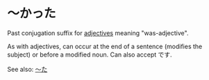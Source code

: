 # ～かった

Past conjugation suffix for [adjectives](＿い) meaning "was-adjective".

As with adjectives, can occur at the end of a sentence (modifies the subject) or before a modified noun.  Can also accept です.

See also: [～た](＿た)